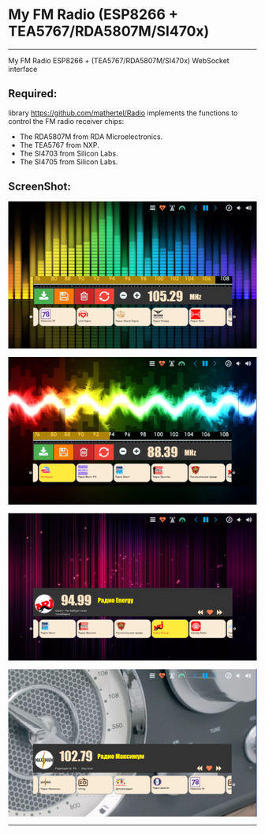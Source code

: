 
# My FM Radio (ESP8266 + TEA5767/RDA5807M/SI470x)

---

My FM Radio ESP8266 + (TEA5767/RDA5807M/SI470x) WebSocket interface

## Required:

library https://github.com/mathertel/Radio implements the functions to control the FM radio receiver chips:  
* The RDA5807M from RDA Microelectronics.  
* The TEA5767 from NXP.  
* The SI4703 from Silicon Labs.  
* The SI4705 from Silicon Labs.  

## ScreenShot:

![My FM Radio screenshot 1](screenshot/1.png)  


![My FM Radio screenshot 2](screenshot/2.png)  


![My FM Radio screenshot 3](screenshot/3.png)  


![My FM Radio screenshot 4](screenshot/4.png)  

---

